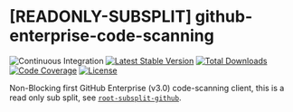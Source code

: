 # [READONLY-SUBSPLIT] github-enterprise-code-scanning


![Continuous Integration](https://github.com/php-api-clients/github-enterprise-code-scanning/workflows/Continuous%20Integration/badge.svg)
[![Latest Stable Version](https://poser.pugx.org/api-clients/github-enterprise-code-scanning/v/stable.png)](https://packagist.org/packages/api-clients/github-enterprise-code-scanning)
[![Total Downloads](https://poser.pugx.org/api-clients/github-enterprise-code-scanning/downloads.png)](https://packagist.org/packages/api-clients/github-enterprise-code-scanning)
[![Code Coverage](https://scrutinizer-ci.com/g/php-api-clients/github-enterprise-code-scanning/badges/coverage.png?b==)](https://scrutinizer-ci.com/g/php-api-clients/github-enterprise-code-scanning/?branch=)
[![License](https://poser.pugx.org/api-clients/github-enterprise-code-scanning/license.png)](https://packagist.org/packages/api-clients/github-enterprise-code-scanning)

Non-Blocking first GitHub Enterprise (v3.0) code-scanning client, this is a read only sub split, see [`root-subsplit-github`](https://github.com/php-api-clients/root-subsplit-github).
